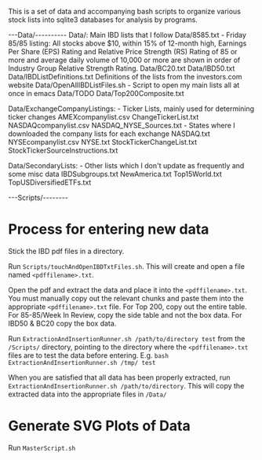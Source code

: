 This is a set of data and accompanying bash scripts to organize various stock lists into sqlite3 databases for analysis by programs.

---Data/----------
Data/: Main IBD lists that I follow
Data/8585.txt - Friday 85/85 listing:  All stocks above $10, within 15% of 12-month high, Earnings Per Share (EPS) Rating and Relative Price Strength (RS) Rating of 85 or more and average daily volume of 10,000 or more are shown in order of Industry Group Relative Strength Rating.
Data/BC20.txt
Data/IBD50.txt
Data/IBDListDefinitions.txt Definitions of the lists from the investors.com website
Data/OpenAllIBDListFiles.sh - Script to open my main lists all at once in emacs
Data/TODO
Data/Top200Composite.txt

Data/ExchangeCompanyListings: - Ticker Lists, mainly used for determining ticker changes
AMEXcompanylist.csv
ChangeTickerList.txt  
NASDAQcompanylist.csv
NASDAQ_NYSE_Sources.txt - States where I downloaded the company lists for each exchange
NASDAQ.txt
NYSEcompanylist.csv
NYSE.txt
StockTickerChangeList.txt
StockTickerSourceInstructions.txt

Data/SecondaryLists: - Other lists which I don't update as frequently and some misc data
IBDSubgroups.txt
NewAmerica.txt
Top15World.txt
TopUSDiversifiedETFs.txt

---Scripts/--------

Process for entering new data
=============================
Stick the IBD pdf files in a directory.

Run `Scripts/touchAndOpenIBDTxtFiles.sh`. This will create and open a file named `<pdffilename>.txt`.

Open the pdf and extract the data and place it into the `<pdffilename>.txt`. You must manually copy out the relevant chunks and paste them into the appropriate `<pdffilename>.txt` file. For Top 200, copy out the entire table. For 85-85/Week In Review, copy the side table and not the box data. For IBD50 & BC20 copy the box data. 

Run `ExtractionAndInsertionRunner.sh /path/to/directory test` from the `/Scripts/` directory, pointing to the directory where the `<pdffilename>.txt` files are to test the data before entering.
E.g. `bash ExtractionAndInsertionRunner.sh /tmp/ test`

When you are satisfied that all data has been properly extracted, run `ExtractionAndInsertionRunner.sh /path/to/directory`. This will copy the extracted data into the appropriate files in `/Data/`

Generate SVG Plots of Data
==========================
Run `MasterScript.sh`